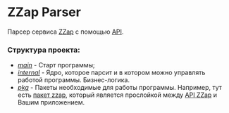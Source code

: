 # ZZap Parser

Парсер сервиса [ZZap](https://www.zzap.ru/https://www.zzap.ru/) с помощью [API](https://wiki.zzap.ru/api-zzap/https://wiki.zzap.ru/api-zzap/).

### Структура проекта:

* *[main](main/)* - Старт программы;
* *[internal](internal/)* - Ядро, которое парсит и в котором можно управлять работой программы. Бизнес-логика.
* *[pkg](zzap/)* - Пакеты необходимые для работы программы. Например, тут есть [пакет zzap](pkg/zzap/), который является прослойкой между [API ZZap](https://wiki.zzap.ru/api-zzap/https://wiki.zzap.ru/api-zzap/) и Вашим приложением.

